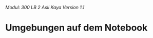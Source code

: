 *Modul: 300 
LB 2 
Asli Kaya
Version 1.1* 
# Umgebungen auf dem Notebook
<!--stackedit_data:
eyJoaXN0b3J5IjpbMTM4Nzc4OTQ0LDE4MzQ2Njg2MzldfQ==
-->